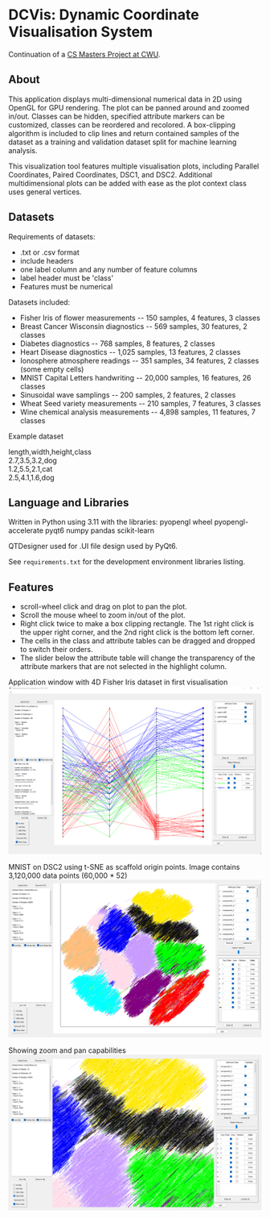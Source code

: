 # DCVis: Dynamic Coordinate Visualisation System

Continuation of a [CS Masters Project at CWU](https://github.com/Charles57-CWU/DSCVis).

## About

This application displays multi-dimensional numerical data in 2D using OpenGL for GPU rendering. The plot can be panned around and zoomed in/out. Classes can be hidden, specified attribute markers can be customized, classes can be reordered and recolored. A box-clipping algorithm is included to clip lines and return contained samples of the dataset as a training and validation dataset split for machine learning analysis.

This visualization tool features multiple visualisation plots, including Parallel Coordinates, Paired Coordinates, DSC1, and DSC2. Additional multidimensional plots can be added with ease as the plot context class uses general vertices.

## Datasets

Requirements of datasets:

- .txt or .csv format
- include headers
- one label column and any number of feature columns
- label header must be 'class'
- Features must be numerical

Datasets included:

- Fisher Iris of flower measurements -- 150 samples, 4 features, 3 classes
- Breast Cancer Wisconsin diagnostics -- 569 samples, 30 features, 2 classes
- Diabetes diagnostics -- 768 samples, 8 features, 2 classes
- Heart Disease diagnostics -- 1,025 samples, 13 features, 2 classes
- Ionosphere atmosphere readings -- 351 samples, 34 features, 2 classes (some empty cells)
- MNIST Capital Letters handwriting -- 20,000 samples, 16 features, 26 classes
- Sinusoidal wave samplings -- 200 samples, 2 features, 2 classes
- Wheat Seed variety measurements -- 210 samples, 7 features, 3 classes
- Wine chemical analysis measurements -- 4,898 samples, 11 features, 7 classes

Example dataset

length,width,height,class  
2.7,3.5,3.2,dog  
1.2,5.5,2.1,cat  
2.5,4.1,1.6,dog  

## Language and Libraries

Written in Python using 3.11 with the libraries:
pyopengl wheel pyopengl-accelerate pyqt6 numpy pandas scikit-learn

QTDesigner used for .UI file design used by PyQt6.

See `requirements.txt` for the development environment libraries listing.

## Features

- scroll-wheel click and drag on plot to pan the plot.
- Scroll the mouse wheel to zoom in/out of the plot.
- Right click twice to make a box clipping rectangle. The 1st right click is the upper right corner, and the 2nd right click is the bottom left corner.
- The cells in the class and attribute tables can be dragged and dropped to switch their orders.
- The slider below the attribute table will change the transparency of the attribute markers that are not selected in the highlight column.

Application window with 4D Fisher Iris dataset in first visualisation
![window](/Images/APP_WINDOW.png)

MNIST on DSC2 using t-SNE as scaffold origin points. Image contains 3,120,000 data points (60,000 * 52)
![mnist](/Images/MNIST.png)

Showing zoom and pan capabilities
![mnist](/Images/MNIST_ZOOM.png)

